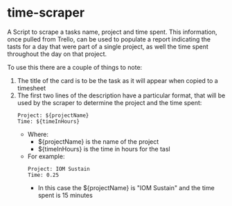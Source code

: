 # time-scraper
A Script to scrape a tasks name, project and time spent. This information, once pulled from Trello, can be used to populate a report indicating the tasts for a day that were part of a single project, as well the time spent throughout the day on that project.

To use this there are a couple of things to note:

1. The title of the card is to be the task as it will appear when copied to a timesheet
1. The first two lines of the description have a particular format, that will be used by the scraper to determine the project and the time spent:
    ```
    Project: ${projectName}
    Time: ${timeInHours}
    ```
    * Where:
        * ${projectName} is the name of the project
        * ${timeInHours} is the time in hours for the tasl
    * For example:
        ```
        Project: IOM Sustain
        Time: 0.25
        ```
        * In this case the ${projectName} is "IOM Sustain" and the time spent is 15 minutes